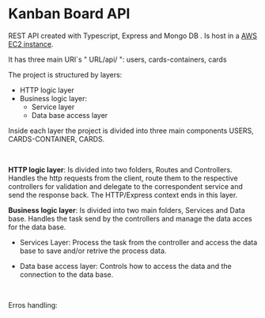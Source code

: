 # Kanban Board API

REST API created with Typescript, Express and Mongo DB . Is host in a [AWS EC2 instance](http://ec2-54-207-162-78.sa-east-1.compute.amazonaws.com:3001/).

It has three main URI`s " URL/api/ ": users, cards-containers, cards

The project is structured by layers:
 - HTTP logic layer
 - Business logic layer:
    * Service layer
    * Data base access layer

Inside each layer the project is divided into three main components USERS, CARDS-CONTAINER, CARDS.

<br>

**HTTP logic layer**: Is divided into two folders, Routes and Controllers. Handles the http requests from the client, route them to the respective controllers for validation and delegate to the correspondent service and send the response back. The HTTP/Express context ends in this layer.

**Business logic layer**: Is divided into two main folders, Services and Data base. Handles the task send by the controllers and manage the data acces for the data base.

  * Services Layer: Process the task from the controller and access the data base to save and/or retrive the process data.
  
  * Data base access layer: Controls how to access the data and the connection to the data base.

<br>

Erros handling: 


 
 
  
